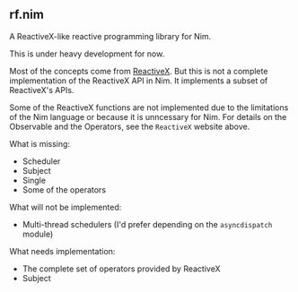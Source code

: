 rf.nim
---
A ReactiveX-like reactive programming library for Nim.

This is under heavy development for now.

Most of the concepts come from [ReactiveX](http://reactivex.io).
But this is not a complete implementation of the ReactiveX API in Nim. It implements a subset of ReactiveX's APIs.

Some of the ReactiveX functions are not implemented due to the limitations of the Nim language or because it is unncessary for Nim.
For details on the Observable and the Operators, see the `ReactiveX` website above.

What is missing:

- Scheduler
- Subject
- Single
- Some of the operators

What will not be implemented:

- Multi-thread schedulers (I'd prefer depending on the `asyncdispatch` module)

What needs implementation:

- The complete set of operators provided by ReactiveX
- Subject
